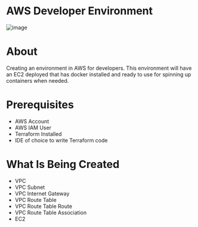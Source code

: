 # AWS Developer Environment
![image](https://github.com/AlonsoBTech/AWS-Project-Developer-Environment/assets/160416175/5b246a3a-34c5-476b-9bc2-531fdefa196d)


# About
Creating an environment in AWS for developers. This environment will have an EC2 deployed that has docker installed
and ready to use for spinning up containers when needed.

# Prerequisites
- AWS Account
- AWS IAM User
- Terraform Installed
- IDE of choice to write Terraform code

# What Is Being Created
- VPC
- VPC Subnet
- VPC Internet Gateway
- VPC Route Table
- VPC Route Table Route
- VPC Route Table Association
- EC2
